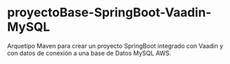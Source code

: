 # proyectoBase-SpringBoot-Vaadin-MySQL
Arquetipo Maven para crear un proyecto SpringBoot integrado con Vaadin y con datos de conexión a una base de Datos MySQL AWS.
